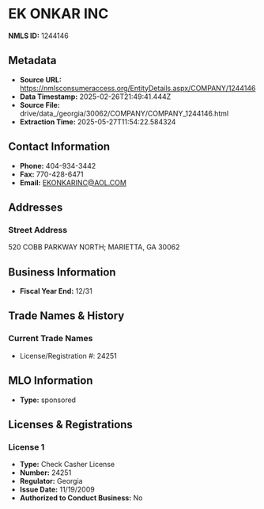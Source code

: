 # EK ONKAR INC

**NMLS ID:** 1244146

## Metadata
- **Source URL:** https://nmlsconsumeraccess.org/EntityDetails.aspx/COMPANY/1244146
- **Data Timestamp:** 2025-02-26T21:49:41.444Z
- **Source File:** drive/data_/georgia/30062/COMPANY/COMPANY_1244146.html
- **Extraction Time:** 2025-05-27T11:54:22.584324

## Contact Information
- **Phone:** 404-934-3442
- **Fax:** 770-428-6471
- **Email:** EKONKARINC@AOL.COM

## Addresses
### Street Address
520 COBB PARKWAY NORTH; MARIETTA, GA 30062

## Business Information
- **Fiscal Year End:** 12/31

## Trade Names & History
### Current Trade Names
- License/Registration #: 24251

## MLO Information
- **Type:** sponsored

## Licenses & Registrations

### License 1
- **Type:** Check Casher License
- **Number:** 24251
- **Regulator:** Georgia
- **Issue Date:** 11/19/2009
- **Authorized to Conduct Business:** No

